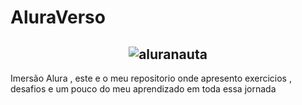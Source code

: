 <h1 aling="center">
AluraVerso
</h1>
  <h2 align="center">
    <img alt="aluranauta " title="astronauta" src="https://cdn-icons-png.flaticon.com/512/5524/5524411.png" />
</h2>


  Imersão Alura , este e o meu repositorio onde apresento exercicios , desafios e um pouco do meu aprendizado em toda essa jornada

